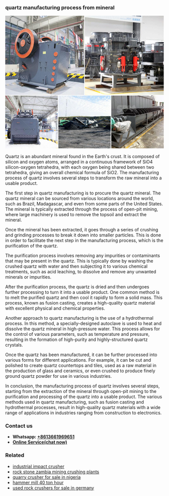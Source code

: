<h3>quartz manufacturing process from mineral</h3><img src='1708322867.jpg' alt=''><p>Quartz is an abundant mineral found in the Earth's crust. It is composed of silicon and oxygen atoms, arranged in a continuous framework of SiO4 silicon-oxygen tetrahedra, with each oxygen being shared between two tetrahedra, giving an overall chemical formula of SiO2. The manufacturing process of quartz involves several steps to transform the raw mineral into a usable product.</p><p>The first step in quartz manufacturing is to procure the quartz mineral. The quartz mineral can be sourced from various locations around the world, such as Brazil, Madagascar, and even from some parts of the United States. The mineral is typically extracted through the process of open-pit mining, where large machinery is used to remove the topsoil and extract the mineral.</p><p>Once the mineral has been extracted, it goes through a series of crushing and grinding processes to break it down into smaller particles. This is done in order to facilitate the next step in the manufacturing process, which is the purification of the quartz.</p><p>The purification process involves removing any impurities or contaminants that may be present in the quartz. This is typically done by washing the crushed quartz with water and then subjecting it to various chemical treatments, such as acid leaching, to dissolve and remove any unwanted minerals or impurities.</p><p>After the purification process, the quartz is dried and then undergoes further processing to turn it into a usable product. One common method is to melt the purified quartz and then cool it rapidly to form a solid mass. This process, known as fusion casting, creates a high-quality quartz material with excellent physical and chemical properties.</p><p>Another approach to quartz manufacturing is the use of a hydrothermal process. In this method, a specially-designed autoclave is used to heat and dissolve the quartz mineral in high-pressure water. This process allows for the control of various parameters, such as temperature and pressure, resulting in the formation of high-purity and highly-structured quartz crystals.</p><p>Once the quartz has been manufactured, it can be further processed into various forms for different applications. For example, it can be cut and polished to create quartz countertops and tiles, used as a raw material in the production of glass and ceramics, or even crushed to produce finely ground quartz powder for use in various industries.</p><p>In conclusion, the manufacturing process of quartz involves several steps, starting from the extraction of the mineral through open-pit mining to the purification and processing of the quartz into a usable product. The various methods used in quartz manufacturing, such as fusion casting and hydrothermal processes, result in high-quality quartz materials with a wide range of applications in industries ranging from construction to electronics.</p><h3>Contact us</h3><ul><li><strong>Whatsapp:&nbsp;<a href="https://wa.me/8613661969651">+8613661969651</a></strong></li><li><a href="https://swt.shibang-china.com/?git&amp;zhl&amp;quartz manufacturing process from mineral"><strong>Online Service(chat now)</strong></a></li></ul><h3>Related</h3><ul><li><a href='industrial impact crusher.md'>industrial impact crusher</a></li><li><a href='rock stone zambia mining crushing plants.md'>rock stone zambia mining crushing plants</a></li><li><a href='quarry crusher for sale in nigeria.md'>quarry crusher for sale in nigeria</a></li><li><a href='hammer mill 40 ton hour.md'>hammer mill 40 ton hour</a></li><li><a href='used rock crushers for sale in germany.md'>used rock crushers for sale in germany</a></li></ul>